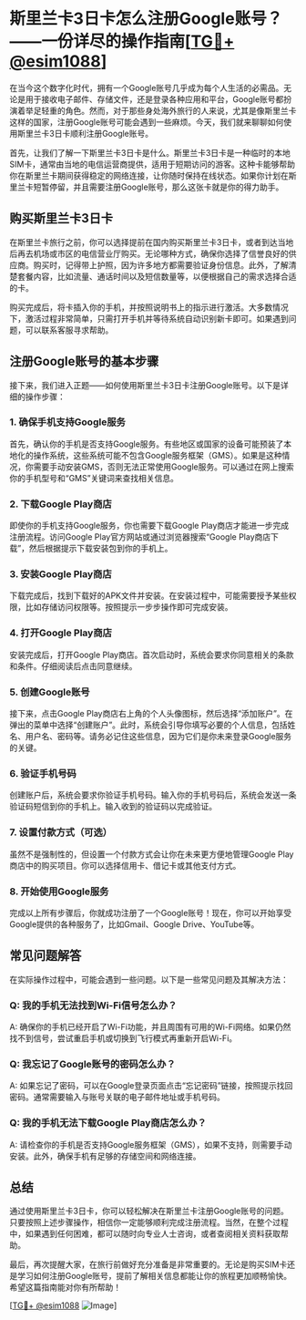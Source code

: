 # 斯里兰卡3日卡怎么注册Google账号？——一份详尽的操作指南[[TG💪+ @esim1088](https://t.me/s/esim1088)]

在当今这个数字化时代，拥有一个Google账号几乎成为每个人生活的必需品。无论是用于接收电子邮件、存储文件，还是登录各种应用和平台，Google账号都扮演着举足轻重的角色。然而，对于那些身处海外旅行的人来说，尤其是像斯里兰卡这样的国家，注册Google账号可能会遇到一些麻烦。今天，我们就来聊聊如何使用斯里兰卡3日卡顺利注册Google账号。

首先，让我们了解一下斯里兰卡3日卡是什么。斯里兰卡3日卡是一种临时的本地SIM卡，通常由当地的电信运营商提供，适用于短期访问的游客。这种卡能够帮助你在斯里兰卡期间获得稳定的网络连接，让你随时保持在线状态。如果你计划在斯里兰卡短暂停留，并且需要注册Google账号，那么这张卡就是你的得力助手。

## 购买斯里兰卡3日卡

在斯里兰卡旅行之前，你可以选择提前在国内购买斯里兰卡3日卡，或者到达当地后再去机场或市区的电信营业厅购买。无论哪种方式，确保你选择了信誉良好的供应商。购买时，记得带上护照，因为许多地方都需要验证身份信息。此外，了解清楚套餐内容，比如流量、通话时间以及短信数量等，以便根据自己的需求选择合适的卡。

购买完成后，将卡插入你的手机，并按照说明书上的指示进行激活。大多数情况下，激活过程非常简单，只需打开手机并等待系统自动识别新卡即可。如果遇到问题，可以联系客服寻求帮助。

## 注册Google账号的基本步骤

接下来，我们进入正题——如何使用斯里兰卡3日卡注册Google账号。以下是详细的操作步骤：

### 1. 确保手机支持Google服务

首先，确认你的手机是否支持Google服务。有些地区或国家的设备可能预装了本地化的操作系统，这些系统可能不包含Google服务框架（GMS）。如果是这种情况，你需要手动安装GMS，否则无法正常使用Google服务。可以通过在网上搜索你的手机型号和“GMS”关键词来查找相关信息。

### 2. 下载Google Play商店

即使你的手机支持Google服务，你也需要下载Google Play商店才能进一步完成注册流程。访问Google Play官方网站或通过浏览器搜索“Google Play商店下载”，然后根据提示下载安装包到你的手机上。

### 3. 安装Google Play商店

下载完成后，找到下载好的APK文件并安装。在安装过程中，可能需要授予某些权限，比如存储访问权限等。按照提示一步步操作即可完成安装。

### 4. 打开Google Play商店

安装完成后，打开Google Play商店。首次启动时，系统会要求你同意相关的条款和条件。仔细阅读后点击同意继续。

### 5. 创建Google账号

接下来，点击Google Play商店右上角的个人头像图标，然后选择“添加账户”。在弹出的菜单中选择“创建账户”。此时，系统会引导你填写必要的个人信息，包括姓名、用户名、密码等。请务必记住这些信息，因为它们是你未来登录Google服务的关键。

### 6. 验证手机号码

创建账户后，系统会要求你验证手机号码。输入你的手机号码后，系统会发送一条验证码短信到你的手机上。输入收到的验证码以完成验证。

### 7. 设置付款方式（可选）

虽然不是强制性的，但设置一个付款方式会让你在未来更方便地管理Google Play商店中的购买项目。你可以选择信用卡、借记卡或其他支付方式。

### 8. 开始使用Google服务

完成以上所有步骤后，你就成功注册了一个Google账号！现在，你可以开始享受Google提供的各种服务了，比如Gmail、Google Drive、YouTube等。

## 常见问题解答

在实际操作过程中，可能会遇到一些问题。以下是一些常见问题及其解决方法：

### Q: 我的手机无法找到Wi-Fi信号怎么办？

A: 确保你的手机已经开启了Wi-Fi功能，并且周围有可用的Wi-Fi网络。如果仍然找不到信号，尝试重启手机或切换到飞行模式再重新开启Wi-Fi。

### Q: 我忘记了Google账号的密码怎么办？

A: 如果忘记了密码，可以在Google登录页面点击“忘记密码”链接，按照提示找回密码。通常需要输入与账号关联的电子邮件地址或手机号码。

### Q: 我的手机无法下载Google Play商店怎么办？

A: 请检查你的手机是否支持Google服务框架（GMS），如果不支持，则需要手动安装。此外，确保手机有足够的存储空间和网络连接。

## 总结

通过使用斯里兰卡3日卡，你可以轻松解决在斯里兰卡注册Google账号的问题。只要按照上述步骤操作，相信你一定能够顺利完成注册流程。当然，在整个过程中，如果遇到任何困难，都可以随时向专业人士咨询，或者查阅相关资料获取帮助。

最后，再次提醒大家，在旅行前做好充分准备是非常重要的。无论是购买SIM卡还是学习如何注册Google账号，提前了解相关信息都能让你的旅程更加顺畅愉快。希望这篇指南能对你有所帮助！

[[TG💪+ @esim1088](https://t.me/s/esim1088) ![Image](https://i.postimg.cc/4NQfJmqS/Snipaste-2025-05-13-00-14-12.png)]